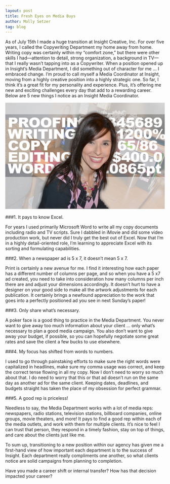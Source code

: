 ```yaml
---
layout: post
title: Fresh Eyes on Media Buys
author: Molly Setzer
tag: blog
---
```


As of July 15th I made a huge transition at Insight Creative, Inc.  For over five years, I called the Copywriting Department my home away from home.  Writing copy was certainly within my “comfort zone,” but there were other skills I had—attention to detail, strong organization, a background in TV—that I really wasn’t tapping into as a Copywriter.  When a position opened up in Insight’s Media Department, I did something out of character for me … I embraced change.  I’m proud to call myself a Media Coordinator at Insight, moving from a highly creative position into a highly strategic one.  So far, I think it’s a great fit for my personality and experience.  Plus, it’s offering me new and exciting challenges every day that add to a rewarding career. Below are 5 new things I notice as an Insight Media Coordinator.

![](/img/MollyBlogPhoto.jpg)

###1. It pays to know Excel.

For years I used primarily Microsoft Word to write all my copy documents including radio and TV scripts.  Sure I dabbled in iMovie and did some video production work, but never did I truly get the best out of Excel.  Now that I’m in a highly detail-oriented role, I’m learning to appreciate Excel with its sorting and formulating capabilities.

###2. When a newspaper ad is 5 x 7, it doesn’t mean 5 x 7.

Print is certainly a new avenue for me.  I find it interesting how each paper has a different number of columns per page, and so when you have a 5 x7 ad created, you need to take into consideration how many columns per inch there are and adjust your dimensions accordingly.  It doesn’t hurt to have a designer on your good side to make all the artwork adjustments for each publication.  It certainly brings a newfound appreciation to the work that goes into a perfectly positioned ad you see in next Sunday’s paper!

###3. Only share what’s necessary.

A poker face is a good thing to practice in the Media Department.  You never want to give away too much information about your client … only what’s necessary to plan a good media campaign.  You also don’t want to give away your budget, if possible, so you can hopefully negotiate some great rates and save the client a few bucks to use elsewhere.

###4. My focus has shifted from words to numbers.

I used to go through painstaking efforts to make sure the right words were capitalized in headlines, make sure my comma usage was correct, and keep the correct tense flowing in all my copy.  Now I don’t need to worry so much about that.  I do need to worry that this or that ad doesn’t run on the same day as another ad for the same client.  Keeping dates, deadlines, and budgets straight has taken the place of my obsession for perfect grammar.

###5. A good rep is priceless!

Needless to say, the Media Department works with a lot of media reps:  newspapers, radio stations, television stations, billboard companies, online groups, movie theaters, and more!  It pays to find a good rep within each of the media outlets, and work with them for multiple clients.  It’s nice to feel I can trust that person, they respond in a timely fashion, stay on top of things, and care about the clients just like me.

To sum up, transitioning to a new position within our agency has given me a first-hand view of how important each department is to the success of Insight.  Each department really compliments one another, so what clients notice are solid campaigns from planning to completion.

Have you made a career shift or internal transfer? How has that decision impacted your career?
